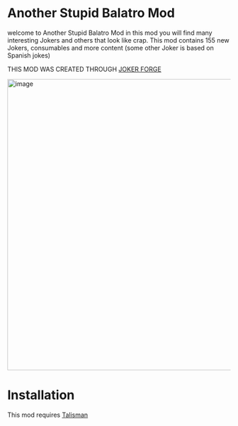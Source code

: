 # Another Stupid Balatro Mod
welcome to Another Stupid Balatro Mod in this mod you will find many interesting Jokers and others that look like crap. This mod contains 155 new Jokers, consumables and more content
(some other Joker is based on Spanish jokes)

THIS MOD WAS CREATED THROUGH [JOKER FORGE](https://jokerforge.jaydchw.com/overview)

<img width="828" height="656" alt="image" src="https://github.com/user-attachments/assets/d227a4cc-9e02-4b14-9abc-d4a28506de8a" />


# Installation
This mod requires [Talisman](https://github.com/SpectralPack/Talisman)
